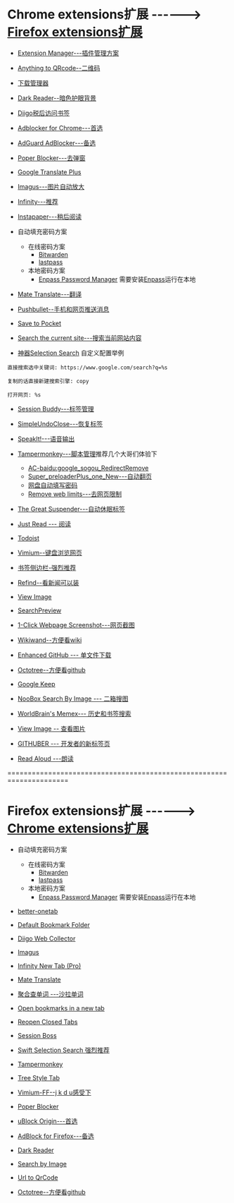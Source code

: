 # Chrome extensions扩展 ------> [Firefox extensions扩展](#firefox-extensions扩展--------chrome-extensions扩展)

- [Extension Manager---插件管理方案](https://chrome.google.com/webstore/detail/extension-manager/gjldcdngmdknpinoemndlidpcabkggco)

- [Anything to QRcode--二维码](https://chrome.google.com/webstore/detail/anything-to-qrcode/calkaljlpglgogjfcidhlmmlgjnpmnmf)

- [下载管理器](https://chrome.google.com/webstore/detail/mciiogijehkdemklbdcbfkefimifhecn)

- [Dark Reader--暗色护眼背景](https://chrome.google.com/webstore/detail/eimadpbcbfnmbkopoojfekhnkhdbieeh)

- [Diigo税后访问书签](https://chrome.google.com/webstore/detail/pnhplgjpclknigjpccbcnmicgcieojbh)

- [Adblocker for Chrome---首选](https://chrome.google.com/webstore/detail/adblocker-for-chrome-noad/alplpnakfeabeiebipdmaenpmbgknjce)

- [AdGuard AdBlocker---备选](https://chrome.google.com/webstore/detail/adguard-adblocker/bgnkhhnnamicmpeenaelnjfhikgbkllg)

- [Poper Blocker---去弹窗](https://chrome.google.com/webstore/detail/pop-up-blocker-for-chrome/bkkbcggnhapdmkeljlodobbkopceiche)

- [Google Translate Plus](https://chrome.google.com/webstore/detail/jomhcfmjbfkigcepcfkcpknnppmdopmc)

- [Imagus---图片自动放大](https://chrome.google.com/webstore/detail/immpkjjlgappgfkkfieppnmlhakdmaab)

- [Infinity---推荐](https://chrome.google.com/webstore/detail/dbfmnekepjoapopniengjbcpnbljalfg)

- [Instapaper---稍后阅读](https://chrome.google.com/webstore/detail/ldjkgaaoikpmhmkelcgkgacicjfbofhh)

- 自动填充密码方案
  + 在线密码方案
    - [Bitwarden](https://chrome.google.com/webstore/detail/bitwarden-free-password-m/nngceckbapebfimnlniiiahkandclblb)
    - [lastpass](https://chrome.google.com/webstore/detail/hdokiejnpimakedhajhdlcegeplioahd)
  + 本地密码方案
    - [Enpass Password Manager](https://chrome.google.com/webstore/detail/enpass-password-manager/kmcfomidfpdkfieipokbalgegidffkal) 需要安装[Enpass](https://www.enpass.io/downloads/)运行在本地

- [Mate Translate---翻译](https://chrome.google.com/webstore/detail/ihmgiclibbndffejedjimfjmfoabpcke)

- [Pushbullet--手机和网页推送消息](https://chrome.google.com/webstore/detail/chlffgpmiacpedhhbkiomidkjlcfhogd)

- [Save to Pocket](https://chrome.google.com/webstore/detail/save-to-pocket/niloccemoadcdkdjlinkgdfekeahmflj)

- [Search the current site---搜索当前网站内容](https://chrome.google.com/webstore/detail/search-the-current-site/jliolpcnkmolaaecncdfeofombdekjcp)

- [神器Selection Search](https://chrome.google.com/webstore/detail/selection-search/gipnlpdeieaidmmeaichnddnmjmcakoe) 自定义配置举例
 ```
 直接搜索选中关键词: https://www.google.com/search?q=%s
 
 复制的话直接新建搜索引擎: copy
 
 打开网页: %s
 ```

- [Session Buddy---标签管理](https://chrome.google.com/webstore/detail/session-buddy/edacconmaakjimmfgnblocblbcdcpbko)

- [SimpleUndoClose---恢复标签](https://chrome.google.com/webstore/detail/simpleundoclose/emhohdghchmjepmigjojkehidlielknj)

- [SpeakIt!---语音输出](https://chrome.google.com/webstore/detail/speakit/pgeolalilifpodheeocdmbhehgnkkbak)

- [Tampermonkey---脚本管理](https://chrome.google.com/webstore/detail/tampermonkey/dhdgffkkebhmkfjojejmpbldmpobfkfo)推荐几个大哥们体验下
  + [AC-baidu:google_sogou_RedirectRemove](https://greasyfork.org/en/scripts/14178-ac-baidu-%E9%87%8D%E5%AE%9A%E5%90%91%E4%BC%98%E5%8C%96%E7%99%BE%E5%BA%A6%E6%90%9C%E7%8B%97%E8%B0%B7%E6%AD%8C%E6%90%9C%E7%B4%A2-%E5%8E%BB%E5%B9%BF%E5%91%8A-favicon-%E5%8F%8C%E5%88%97)
  + [Super_preloaderPlus_one_New---自动翻页](https://greasyfork.org/en/scripts/33522-super-preloaderplus-one-new)
  + [网盘自动填写密码](https://greasyfork.org/scripts/29762-%E7%BD%91%E7%9B%98%E8%87%AA%E5%8A%A8%E5%A1%AB%E5%86%99%E5%AF%86%E7%A0%81-%E5%A8%81%E5%8A%9B%E5%8A%A0%E5%BC%BA%E7%89%88)
  + [Remove web limits---去网页限制](https://greasyfork.org/en/scripts/28497-remove-web-limits-modified)

- [The Great Suspender---自动休眠标签](https://chrome.google.com/webstore/detail/the-great-suspender/klbibkeccnjlkjkiokjodocebajanakg)

- [Just Read --- 阅读](https://chrome.google.com/webstore/detail/just-read/dgmanlpmmkibanfdgjocnabmcaclkmod)

- [Todoist](https://chrome.google.com/webstore/detail/todoist-to-do-list-and-ta/jldhpllghnbhlbpcmnajkpdmadaolakh)

- [Vimium--键盘浏览网页](https://chrome.google.com/webstore/detail/vimium/dbepggeogbaibhgnhhndojpepiihcmeb)

- [书签侧边栏-强烈推荐](https://chrome.google.com/webstore/detail/bookmark-sidebar/jdbnofccmhefkmjbkkdkfiicjkgofkdh)

- [Refind--看新闻可以装](https://chrome.google.com/webstore/detail/refind/dlapbpopbcangbnjdhajdlanbfokjaja)

- [View Image](https://chrome.google.com/webstore/detail/view-image/jpcmhcelnjdmblfmjabdeclccemkghjk)

- [SearchPreview](https://chrome.google.com/webstore/detail/searchpreview/hcjdanpjacpeeppdjkppebobilhaglfo)

- [1-Click Webpage Screenshot---网页截图](https://chrome.google.com/webstore/detail/1-click-webpage-screensho/akgpcdalpfphjmfifkmfbpdmgdmeeaeo)

- [Wikiwand--方便看wiki](https://chrome.google.com/webstore/detail/wikiwand-wikipedia-modern/emffkefkbkpkgpdeeooapgaicgmcbolj)

- [Enhanced GitHub --- 单文件下载](https://chrome.google.com/webstore/detail/enhanced-github/anlikcnbgdeidpacdbdljnabclhahhmd/related)

- [Octotree--方便看github](https://chrome.google.com/webstore/detail/octotree/bkhaagjahfmjljalopjnoealnfndnagc)

- [Google Keep](https://chrome.google.com/webstore/detail/google-keep-notes-and-lis/hmjkmjkepdijhoojdojkdfohbdgmmhki)

- [NooBox Search By Image --- 二箱搜图](https://chrome.google.com/webstore/detail/noobox-search-by-image/kidibbfcblfbbafhnlanccjjdehoahep)

- [WorldBrain's Memex--- 历史和书签搜索](https://chrome.google.com/webstore/detail/worldbrains-memex/abkfbakhjpmblaafnpgjppbmioombali)

- [View Image -- 查看图片](https://chrome.google.com/webstore/detail/view-image/jpcmhcelnjdmblfmjabdeclccemkghjk/)

- [GITHUBER --- 开发者的新标签页](https://chrome.google.com/webstore/detail/githuber-%E5%BC%80%E5%8F%91%E8%80%85%E7%9A%84%E6%96%B0%E6%A0%87%E7%AD%BE%E9%A1%B5/janmcneaglgklfljjcpihkkomeghljnf)

- [Read Aloud ---朗读](https://chrome.google.com/webstore/detail/read-aloud-a-text-to-spee/hdhinadidafjejdhmfkjgnolgimiaplp)

=====================================================================
# Firefox extensions扩展 ------> [Chrome extensions扩展](#chrome-extensions扩展--------firefox-extensions扩展)

- 自动填充密码方案
  + 在线密码方案
    - [Bitwarden](https://addons.mozilla.org/en-US/firefox/addon/bitwarden-password-manager/)
    - [lastpass](https://addons.mozilla.org/en-US/firefox/addon/lastpass-password-manager/)
  + 本地密码方案
    - [Enpass Password Manager](https://www.enpass.io/enpass-browser-extension/) 需要安装[Enpass](https://www.enpass.io/downloads/)运行在本地

- [better-onetab](https://addons.mozilla.org/zh-CN/firefox/addon/better-onetab/)

- [Default Bookmark Folder](https://addons.mozilla.org/en-US/firefox/addon/default-bookmark-folder/)

- [Diigo Web Collector](https://addons.mozilla.org/en-US/firefox/addon/diigo-web-collector/)

- [Imagus](https://addons.mozilla.org/en-US/firefox/addon/imagus/)

- [Infinity New Tab (Pro)](https://addons.mozilla.org/en-US/firefox/addon/infinity-new-tab-pro-firefox/)

- [Mate Translate](https://addons.mozilla.org/en-US/firefox/addon/instant-translate/)

- [聚合查单词 ---沙拉单词](https://chrome.google.com/webstore/detail/沙拉查词-聚合词典划词翻译/cdonnmffkdaoajfknoeeecmchibpmkmg)

- [Open bookmarks in a new tab](https://addons.mozilla.org/en-US/firefox/addon/open-bookmarks-in-a-new-tab/)

- [Reopen Closed Tabs](https://addons.mozilla.org/en-US/firefox/addon/reopen-closed-tab/)

- [Session Boss](https://addons.mozilla.org/en-US/firefox/addon/session-boss/)

- [Swift Selection Search 强烈推荐](https://addons.mozilla.org/en-US/firefox/addon/swift-selection-search/)

- [Tampermonkey](https://addons.mozilla.org/en-US/firefox/addon/tampermonkey/)

- [Tree Style Tab](https://addons.mozilla.org/en-US/firefox/addon/tree-style-tab/)

- [Vimium-FF--j k d u感受下](https://addons.mozilla.org/en-US/firefox/addon/vimium-ff/)

- [Poper Blocker](https://addons.mozilla.org/en-US/firefox/addon/poper-blocker-pop-up-blocker/)

- [uBlock Origin---首选](https://addons.mozilla.org/en-US/firefox/addon/ublock-origin/)

- [AdBlock for Firefox---备选](https://addons.mozilla.org/en-US/firefox/addon/adblock-for-firefox/)

- [Dark Reader](https://addons.mozilla.org/en-US/firefox/addon/darkreader/)

- [Search by Image](https://addons.mozilla.org/en-US/firefox/addon/search_by_image/)

- [Url to QrCode](https://addons.mozilla.org/en-US/firefox/addon/url-to-qrcode/)

- [Octotree--方便看github](https://addons.mozilla.org/en-US/firefox/addon/octotree/)
